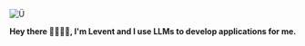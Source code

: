 ![Ü](https://github.com/user-attachments/assets/9024e1ff-a5a6-4328-afe6-5325ddf1f1e4)

**Hey there 🧙🏻‍♂️👋, I'm Levent and I use LLMs to develop applications for me.**



